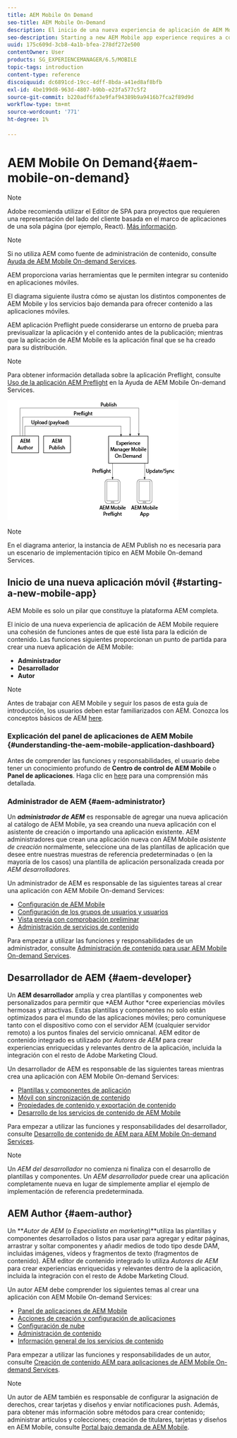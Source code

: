 ```yaml
---
title: AEM Mobile On Demand
seo-title: AEM Mobile On-Demand
description: El inicio de una nueva experiencia de aplicación de AEM Mobile requiere una cohesión de funciones antes de que esté lista para la edición de contenido. Siga esta página para empezar a utilizar AEM servicios móviles bajo demanda.
seo-description: Starting a new AEM Mobile app experience requires a cohesion of roles before it is ready for content editing. Follow this page to get started with AEM mobile On-Demand services.
uuid: 175c609d-3cb8-4a1b-bfea-278df272e500
contentOwner: User
products: SG_EXPERIENCEMANAGER/6.5/MOBILE
topic-tags: introduction
content-type: reference
discoiquuid: dc6891cd-19cc-4dff-8bda-a41ed8af8bfb
exl-id: 4be199d8-963d-4807-b9bb-e23fa577c5f2
source-git-commit: b220adf6fa3e9faf94389b9a9416b7fca2f89d9d
workflow-type: tm+mt
source-wordcount: '771'
ht-degree: 1%

---
```


# AEM Mobile On Demand{#aem-mobile-on-demand}

>[!NOTE]
>
>Adobe recomienda utilizar el Editor de SPA para proyectos que requieren una representación del lado del cliente basada en el marco de aplicaciones de una sola página (por ejemplo, React). [Más información](/help/sites-developing/spa-overview.md).

>[!NOTE]
>
>Si no utiliza AEM como fuente de administración de contenido, consulte [Ayuda de AEM Mobile On-demand Services](https://helpx.adobe.com/digital-publishing-solution/topics.html).

AEM proporciona varias herramientas que le permiten integrar su contenido en aplicaciones móviles.

El diagrama siguiente ilustra cómo se ajustan los distintos componentes de AEM Mobile y los servicios bajo demanda para ofrecer contenido a las aplicaciones móviles.

AEM aplicación Preflight puede considerarse un entorno de prueba para previsualizar la aplicación y el contenido antes de la publicación; mientras que la aplicación de AEM Mobile es la aplicación final que se ha creado para su distribución.

>[!NOTE]
>
>Para obtener información detallada sobre la aplicación Preflight, consulte [Uso de la aplicación AEM Preflight](https://helpx.adobe.com/digital-publishing-solution/help/preflight-app.html) en la Ayuda de AEM Mobile On-demand Services.

![chlimage_1-171](assets/chlimage_1-171.png)

>[!NOTE]
>
>En el diagrama anterior, la instancia de AEM Publish no es necesaria para un escenario de implementación típico en AEM Mobile On-demand Services.

## Inicio de una nueva aplicación móvil {#starting-a-new-mobile-app}

AEM Mobile es solo un pilar que constituye la plataforma AEM completa.

El inicio de una nueva experiencia de aplicación de AEM Mobile requiere una cohesión de funciones antes de que esté lista para la edición de contenido. Las funciones siguientes proporcionan un punto de partida para crear una nueva aplicación de AEM Mobile:

* **Administrador**
* **Desarrollador**
* **Autor**

>[!NOTE]
>
>Antes de trabajar con AEM Mobile y seguir los pasos de esta guía de introducción, los usuarios deben estar familiarizados con AEM. Conozca los conceptos básicos de AEM [here](/help/sites-deploying/deploy.md).

### Explicación del panel de aplicaciones de AEM Mobile {#understanding-the-aem-mobile-application-dashboard}

Antes de comprender las funciones y responsabilidades, el usuario debe tener un conocimiento profundo de **Centro de control de AEM Mobile** o **Panel de aplicaciones**. Haga clic en [here](/help/mobile/mobile-apps-ondemand-application-dashboard.md) para una comprensión más detallada.

### Administrador de AEM {#aem-administrator}

Un ***administrador de AEM*** es responsable de agregar una nueva aplicación al catálogo de AEM Mobile, ya sea creando una nueva aplicación con el asistente de creación o importando una aplicación existente. AEM administradores que crean una aplicación nueva con AEM Mobile *asistente de creación* normalmente, seleccione una de las plantillas de aplicación que desee entre nuestras muestras de referencia predeterminadas o (en la mayoría de los casos) una plantilla de aplicación personalizada creada por *AEM desarrolladores.*

Un administrador de AEM es responsable de las siguientes tareas al crear una aplicación con AEM Mobile On-demand Services:

* [Configuración de AEM Mobile](/help/mobile/aem-mobile-setup.md)
* [Configuración de los grupos de usuarios y usuarios](/help/mobile/aem-mobile-configure-users.md)
* [Vista previa con comprobación preliminar](/help/mobile/aem-mobile-manage-ondemand-services.md)
* [Administración de servicios de contenido](/help/mobile/developing-content-services.md)

Para empezar a utilizar las funciones y responsabilidades de un administrador, consulte [Administración de contenido para usar AEM Mobile On-demand Services](/help/mobile/aem-mobile.md).

## Desarrollador de AEM {#aem-developer}

Un **AEM desarrollador** amplía y crea plantillas y componentes web personalizados para permitir que *AEM Author *cree experiencias móviles hermosas y atractivas. Estas plantillas y componentes no solo están optimizados para el mundo de las aplicaciones móviles; pero comuníquese tanto con el dispositivo como con el servidor AEM (cualquier servidor remoto) a los puntos finales del servicio omnicanal. AEM editor de contenido integrado es utilizado por *Autores de AEM* para crear experiencias enriquecidas y relevantes dentro de la aplicación, incluida la integración con el resto de Adobe Marketing Cloud.

Un desarrollador de AEM es responsable de las siguientes tareas mientras crea una aplicación con AEM Mobile On-demand Services:

* [Plantillas y componentes de aplicación](/help/mobile/app-templates-and-components1.md)
* [Móvil con sincronización de contenido](/help/mobile/mobile-ondemand-contentsync.md)
* [Propiedades de contenido y exportación de contenido](/help/mobile/on-demand-content-properties-exporting.md)
* [Desarrollo de los servicios de contenido de AEM Mobile](/help/mobile/developing-content-services.md)

Para empezar a utilizar las funciones y responsabilidades del desarrollador, consulte [Desarrollo de contenido de AEM para AEM Mobile On-demand Services](/help/mobile/aem-mobile-on-demand.md).

>[!NOTE]
>
>Un *AEM del desarrollador* no comienza ni finaliza con el desarrollo de plantillas y componentes. Un *AEM desarrollador* puede crear una aplicación completamente nueva en lugar de simplemente ampliar el ejemplo de implementación de referencia predeterminada.

## AEM Author {#aem-author}

Un ***Autor de AEM* (o *Especialista en marketing*)**utiliza las plantillas y componentes desarrollados o listos para usar para agregar y editar páginas, arrastrar y soltar componentes y añadir medios de todo tipo desde DAM, incluidas imágenes, vídeos y fragmentos de texto (fragmentos de contenido). AEM editor de contenido integrado lo utiliza *Autores de AEM* para crear experiencias enriquecidas y relevantes dentro de la aplicación, incluida la integración con el resto de Adobe Marketing Cloud.

Un autor AEM debe comprender los siguientes temas al crear una aplicación con AEM Mobile On-demand Services:

* [Panel de aplicaciones de AEM Mobile](/help/mobile/mobile-apps-ondemand-application-dashboard.md)
* [Acciones de creación y configuración de aplicaciones](/help/mobile/mobile-apps-ondemand-application-create-configure-action.md)
* [Configuración de nube](/help/mobile/mobile-on-demand-associating-an-on-demand-app-to-cloud-configuration.md)
* [Administración de contenido](/help/mobile/mobile-apps-ondemand-manage-content-ondemand.md)
* [Información general de los servicios de contenido](/help/mobile/develop-content-as-a-service.md)

Para empezar a utilizar las funciones y responsabilidades de un autor, consulte [Creación de contenido AEM para aplicaciones de AEM Mobile On-demand Services](/help/mobile/mobile-apps-ondemand.md).

>[!NOTE]
>
>Un autor de AEM también es responsable de configurar la asignación de derechos, crear tarjetas y diseños y enviar notificaciones push. Además, para obtener más información sobre métodos para crear contenido; administrar artículos y colecciones; creación de titulares, tarjetas y diseños en AEM Mobile, consulte [Portal bajo demanda de AEM Mobile](https://helpx.adobe.com/digital-publishing-solution/topics.html#dynamicpod_reference_2).

